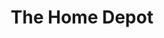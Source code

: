 ---
title: "The Home Depot"
url: /winston-salem/the-home-depot-university-parkway/
shop: Baumarkt
---